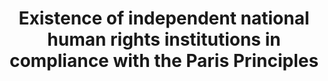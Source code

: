 ---
layout: indicator
indicator: 16.a.1
indicator_variable: null
graph: null
graph_title: null
graph_type_description: null
graph_status_notes: 'Policy  Judgement'
variable_description: null
variable_notes: null
un_designated_tier: '1'
un_custodial_agency: OHCHR
target_id: 16.a
has_metadata: true
sdg_goal: 16
title: 'Existence  of  independent  national  human  rights  institutions  in  compliance  with  the  Paris  Principles'
permalink: /16-a-1/
rationale_interpretation: "This  indicator  measures  the  global  continual  efforts  of  countries  in  setting  up  independent  national  institutions,  through  international  cooperation,  to  promote  inclusive,  peaceful  and  accountable  societies.  The  creation  and  fosterage  of  a  NHRI  indicates  a  States  commitment  to  promote  and  protect  the  human  rights  provided  in  international  human  rights  instruments.  Compliance  with  the  Paris  Principles  vest  NHRIs  with  a  broad  mandate,  competence  and  power  to  investigate,  report  on  the  national  human  rights  situation,  and  publicise  human  rights  through  information  and  education.  While  NHRIs  are  essentially  state  funded,  they  are  to  maintain  independence  and  pluralism.  When  vested  with  a  quasi-judicial  competence,  NHRIs  handle  complaints  and  assist  victims  in  taking  their  cases  to  courts  making  them  an  essential  component  in  the  national  human  rights  protection  system.  These  fundamental  functions  that  NHRIs  play  and  their  increasing  participation  in  the  international  human  rights  fora  make  them  important  actors  in  the  improvement  of  the  human  rights  situation,  including  the  elimination  of  discriminatory  laws  and  the  promotion  and  enforcement  of  non-discriminatory  laws  \nAt  the  national  level  reporting,  the  better  the  accreditation  classification  of  the  NHRI  reflects  that  it  is  credible,  legitimate,  relevant  and  effective  in  promoting  human  rights  at  the  national  level."
goal_meta_link: 'http://unstats.un.org/sdgs/files/metadata-compilation/Metadata-Goal-16.pdf'
goal_meta_link_page: 43
indicator_name: 'Existence  of  independent  national  human  rights  institutions  in  compliance  with  the  Paris  Principles'
target: 'Strengthen  relevant  national  institutions,  including  through  international  cooperation,  for  building  capacity  at  all  levels,  in  particular  in  developing  countries,  to  prevent  violence  and  combat  terrorism  and  crime.'
actual_indicator_available: null
actual_indicator_available_description: null
method_of_computation: ''
comments_and_limitations: null
periodicity: null
time_period: null
unit_of_measure: null
disaggregation_categories: null
disaggregation_geography: null
date_of_national_source_publication: null
date_metadata_updated: null
scheduled_update_by_national_source: null
scheduled_update_by_SDG_team: null
source_agency_staff_name: null
source_agency_staff_email: null
source_agency_survey_dataset: null
source_title: null
source_url: null
source_notes: null
international_and_national_references: null  
indicator_definition: 'Definition  This  indicator  measures  the  proportion  of  countries  that  have  internationally  recognized  independent  (NHRIs)  based  on  the  rules  of  procedure  of  the  International  Coordinating  Committee  of  National  Institutions  (ICC).'
---